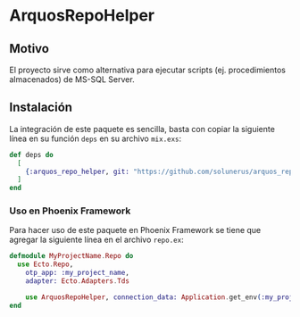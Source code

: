 # ArquosRepoHelper

## Motivo

El proyecto sirve como alternativa para ejecutar scripts (ej. procedimientos almacenados) de  MS-SQL Server.

## Instalación

La integración de este paquete es sencilla, basta con copiar la siguiente línea en su función `deps` en su archivo `mix.exs`:

```elixir
def deps do
  [
    {:arquos_repo_helper, git: "https://github.com/solunerus/arquos_repo_helper.git", tag: "v0.1.2"}
  ]
end
```

### Uso en Phoenix Framework

Para hacer uso de este paquete en Phoenix Framework se tiene que agregar la siguiente línea en el archivo `repo.ex`:

```elixir
defmodule MyProjectName.Repo do
  use Ecto.Repo,
    otp_app: :my_project_name,
    adapter: Ecto.Adapters.Tds

    use ArquosRepoHelper, connection_data: Application.get_env(:my_project_name, MyProjectName.Repo) # Línea que se debe añadir
end
```
